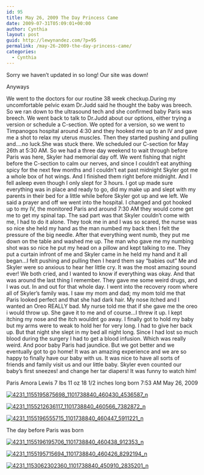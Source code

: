 ```yaml
---
id: 95
title: May 26, 2009 The Day Princess Came
date: 2009-07-31T05:09:01+00:00
author: Cynthia
layout: post
guid: http://lewynandez.com/?p=95
permalink: /may-26-2009-the-day-princess-came/
categories:
  - Cynthia
---
```

Sorry we haven&#8217;t updated in so long! Our site was down!

Anyways
  
We went to the doctors for our routine 38 week checkup.During my uncomfortable pelvic exam Dr.Judd said he thought the baby was breech. So we ran down to the ultrasound tech and she confirmed baby Paris was breech. We went back to talk to Dr.Judd about our options, either trying a version or schedule a C-section. We opted for a version, so we went to Timpanogos hospital around 4:30 and they hooked me up to an IV and gave me a shot to relax my uterus muscles. Then they started pushing and pulling and&#8230;.no luck.She was stuck there. We scheduled our C-section for May 26th at 5:30 AM. So we had a three day weekend to wait through before Paris was here, Skyler had memorial day off. We went fishing that night before the C-section to calm our nerves, and since I couldn&#8217;t eat anything spicy for the next few months and I couldn&#8217;t eat past midnight Skyler got me a whole box of hot wings. And I finished them right before midnight. And I fell asleep even though I only slept for 3 hours. I got up made sure everything was in place and ready to go, did my make up and slept with my parents in their bed for a little while before Skyler got up and we left. We said a prayer and off we went into the hospital. I changed and got hooked up to my IV, the monitored Paris and around 7:30 AM they would come get me to get my spinal tap. The sad part was that Skyler couldn&#8217;t come with me, I had to do it alone. They took me in and I was so scared, the nurse was so nice she held my hand as the man numbed my back then I felt the pressure of the big needle. After that everything went numb, they put me down on the table and washed me up. The man who gave me my numbing shot was so nice he put my head on a pillow and kept talking to me. They put a curtain infront of me and Skyler came in he held my hand and it all began&#8230;I felt pushing and pulling then I heard them say &#8220;babies out&#8221; Me and Skyler were so anxious to hear her little cry. It was the most amazing sound ever! We both cried, and I wanted to know if everything was okay. And that was around the last thing I remember. They gave me some weird drugs, and I was out. In and out for that whole day. I went into the recovery room where all of Skyler&#8217;s family was. I saw my mom and dad; my mom told me that Paris looked perfect and that she had dark hair. My nose itched and I wanted an Oreo REALLY bad. My nurse told me that if she gave me the oreo i would throw up. She gave it to me and of course&#8230;I threw it up. I kept itching my nose and the itch wouldnt go away. I finally got to hold my baby but my arms were to weak to hold her for very long. I had to give her back up. But that night she slept in my bed all night long. Since I had lost so much blood during the surgery I had to get a blood infusion. Which was really weird. And poor baby Paris had jaundice. But we got better and we eventually got to go home! It was an amazing experience and we are so happy to finally have our baby with us. It was nice to have all sorts of friends and family visit us and our little baby. Skyler even counted our baby&#8217;s first sneezes! and change her tar diapers! It was funny to watch him!

Paris Amora Lewis 7 lbs 11 oz 18 1/2 inches long born 7:53 AM May 26, 2009
  
<a href="http://i1.wp.com/lewynandez.com/wp-content/uploads/2009/07/4231_1155195875698_1101738840_460430_4536587_n.jpg" rel="lightbox[95]"><img src="http://i1.wp.com/lewynandez.com/wp-content/uploads/2009/07/4231_1155195875698_1101738840_460430_4536587_n.jpg?resize=300%2C224" alt="4231_1155195875698_1101738840_460430_4536587_n" title="4231_1155195875698_1101738840_460430_4536587_n" class="aligncenter size-medium wp-image-91" data-recalc-dims="1" /></a>

<a href="http://i2.wp.com/lewynandez.com/wp-content/uploads/2009/07/4231_1155212636117_1101738840_460566_7382872_n.jpg" rel="lightbox[95]"><img src="http://i2.wp.com/lewynandez.com/wp-content/uploads/2009/07/4231_1155212636117_1101738840_460566_7382872_n.jpg?resize=300%2C225" alt="4231_1155212636117_1101738840_460566_7382872_n" title="4231_1155212636117_1101738840_460566_7382872_n" class="aligncenter size-medium wp-image-94" data-recalc-dims="1" /></a>
  
<a href="http://i2.wp.com/lewynandez.com/wp-content/uploads/2009/07/4231_1155196555715_1101738840_460447_5911221_n.jpg" rel="lightbox[95]"><img src="http://i2.wp.com/lewynandez.com/wp-content/uploads/2009/07/4231_1155196555715_1101738840_460447_5911221_n.jpg?resize=300%2C224" alt="4231_1155196555715_1101738840_460447_5911221_n" title="4231_1155196555715_1101738840_460447_5911221_n" class="aligncenter size-medium wp-image-93" data-recalc-dims="1" /></a>

The day before Paris was born
  
<a href="http://i2.wp.com/lewynandez.com/wp-content/uploads/2009/07/4231_1155196195706_1101738840_460438_912353_n.jpg" rel="lightbox[95]"><img src="http://i2.wp.com/lewynandez.com/wp-content/uploads/2009/07/4231_1155196195706_1101738840_460438_912353_n.jpg?resize=300%2C201" alt="4231_1155196195706_1101738840_460438_912353_n" title="4231_1155196195706_1101738840_460438_912353_n" class="aligncenter size-medium wp-image-92" data-recalc-dims="1" /></a>
  
<a href="http://i1.wp.com/lewynandez.com/wp-content/uploads/2009/07/4231_1155195715694_1101738840_460426_8292194_n.jpg" rel="lightbox[95]"><img src="http://i1.wp.com/lewynandez.com/wp-content/uploads/2009/07/4231_1155195715694_1101738840_460426_8292194_n.jpg?resize=300%2C200" alt="4231_1155195715694_1101738840_460426_8292194_n" title="4231_1155195715694_1101738840_460426_8292194_n" class="aligncenter size-medium wp-image-90" data-recalc-dims="1" /></a>
  
<a href="http://i0.wp.com/lewynandez.com/wp-content/uploads/2009/07/4231_1153062302360_1101738840_450910_2835201_n.jpg" rel="lightbox[95]"><img src="http://i0.wp.com/lewynandez.com/wp-content/uploads/2009/07/4231_1153062302360_1101738840_450910_2835201_n.jpg?resize=238%2C300" alt="4231_1153062302360_1101738840_450910_2835201_n" title="4231_1153062302360_1101738840_450910_2835201_n" class="aligncenter size-medium wp-image-89" data-recalc-dims="1" /></a>